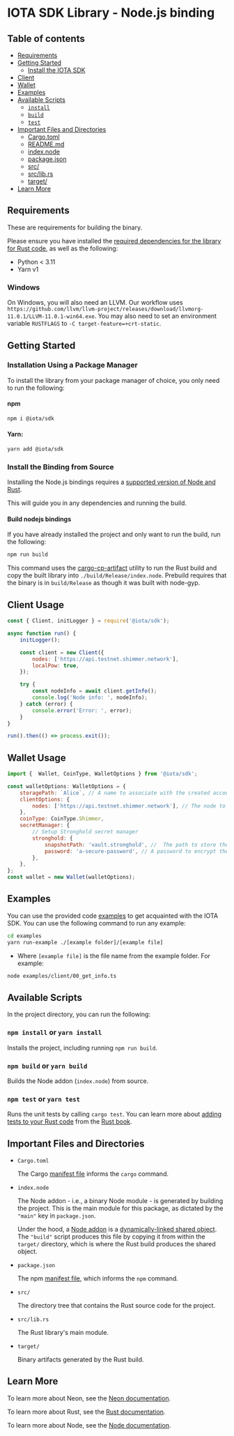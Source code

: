 # IOTA SDK Library - Node.js binding

## Table of contents

- [Requirements](#requirements)
- [Getting Started](#getting-started)
    - [Install the IOTA SDK](#installing-the-iota-sdk)
- [Client](#client-usage)
- [Wallet](#wallet-usage)
- [Examples](#examples)
- [Available Scripts](#available-scripts)
    - [`install`](#npm-install-or-yarn-install)
    - [`build`](#npm-build-or-yarn-build)
    - [`test`](#npm-test-or-yarn-test)
- [Important Files and Directories](#important-files-and-directories)
    - [Cargo.toml](#cargotoml)
    - [README.md](#readmemd)
    - [index.node](#indexnode)
    - [package.json](#packagejson)
    - [src/](#src)
    - [src/lib.rs](#srclibrs)
    - [target/](#target)
- [Learn More](#learn-more)

## Requirements

These are requirements for building the binary.

Please ensure you have installed the [required dependencies for the library for Rust code](/README.md#requirements), as
well as the following:

- Python < 3.11
- Yarn v1

### Windows

On Windows, you will also need an LLVM. Our workflow uses
`https://github.com/llvm/llvm-project/releases/download/llvmorg-11.0.1/LLVM-11.0.1-win64.exe`. You may also need to set
an environment variable `RUSTFLAGS` to `-C target-feature=+crt-static`.

## Getting Started

### Installation Using a Package Manager

To install the library from your package manager of choice, you only need to run the following:

#### npm

```sh
npm i @iota/sdk
```

#### Yarn:

```sh
yarn add @iota/sdk
```

### Install the Binding from Source

Installing the Node.js bindings requires
a [supported version of Node and Rust](https://github.com/neon-bindings/neon#platform-support).

This will guide you in any dependencies and running the build.

#### Build nodejs bindings

If you have already installed the project and only want to run the build, run the following:

```sh
npm run build
```

This command uses the [cargo-cp-artifact](https://github.com/neon-bindings/cargo-cp-artifact) utility to run the Rust
build and copy the built library into `./build/Release/index.node`.
Prebuild requires that the binary is in `build/Release` as though it was built with node-gyp.

## Client Usage

```javascript
const { Client, initLogger } = require('@iota/sdk');

async function run() {
    initLogger();

    const client = new Client({
        nodes: ['https://api.testnet.shimmer.network'],
        localPow: true,
    });

    try {
        const nodeInfo = await client.getInfo();
        console.log('Node info: ', nodeInfo);
    } catch (error) {
        console.error('Error: ', error);
    }
}

run().then(() => process.exit());
```

## Wallet Usage

```javascript
import {  Wallet, CoinType, WalletOptions } from '@iota/sdk';

const walletOptions: WalletOptions = {
    storagePath: `Alice`, // A name to associate with the created account.
    clientOptions: {
        nodes: ['https://api.testnet.shimmer.network'], // The node to connect to.
    },
    coinType: CoinType.Shimmer,
    secretManager: {
        // Setup Stronghold secret manager
        stronghold: {
            snapshotPath: 'vault.stronghold', //  The path to store the account snapshot.
            password: 'a-secure-password', // A password to encrypt the stored data. WARNING: Never hardcode passwords in production code.
        },
    },
};
const wallet = new Wallet(walletOptions);
```

## Examples

You can use the provided code [examples](examples) to get acquainted with the IOTA SDK. You can use the following command to run any example:

```bash
cd examples
yarn run-example ./[example folder]/[example file]
```

- Where `[example file]` is the file name from the example folder. For example:

```bash
node examples/client/00_get_info.ts
```

## Available Scripts

In the project directory, you can run the following:

### `npm install` or `yarn install`

Installs the project, including running `npm run build`.

### `npm build` or `yarn build`

Builds the Node addon (`index.node`) from source.

### `npm test` or `yarn test`

Runs the unit tests by calling `cargo test`. You can learn more
about [adding tests to your Rust code](https://doc.rust-lang.org/book/ch11-01-writing-tests.html) from
the [Rust book](https://doc.rust-lang.org/book/).

## Important Files and Directories

- `Cargo.toml`

    The Cargo [manifest file](https://doc.rust-lang.org/cargo/reference/manifest.html) informs the `cargo` command.
    
- `index.node`

    The Node addon - i.e., a binary Node module - is generated by building the project. This is the main module for this package,
    as dictated by the `"main"` key in `package.json`.

    Under the hood, a [Node addon](https://nodejs.org/api/addons.html) is
    a [dynamically-linked shared object](<https://en.wikipedia.org/wiki/Library_(computing)#Shared_libraries>). The `"build"`
    script produces this file by copying it from within the `target/` directory, which is where the Rust build produces the shared object.

- `package.json`

    The npm [manifest file](https://docs.npmjs.com/cli/v7/configuring-npm/package-json), which informs the `npm` command.

- `src/`

    The directory tree that contains the Rust source code for the project.

- `src/lib.rs`

    The Rust library's main module.

- `target/`

    Binary artifacts generated by the Rust build.

## Learn More

To learn more about Neon, see the [Neon documentation](https://neon-bindings.com).

To learn more about Rust, see the [Rust documentation](https://www.rust-lang.org).

To learn more about Node, see the [Node documentation](https://nodejs.org).
